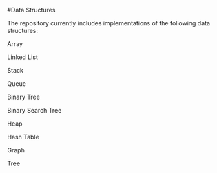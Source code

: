 
#Data Structures

The repository currently includes implementations of the following data structures:

Array 

Linked List

Stack

Queue

Binary Tree

Binary Search Tree

Heap

Hash Table

Graph

Tree
